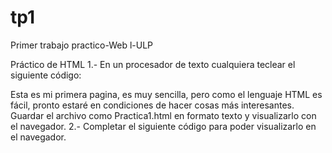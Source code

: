 # tp1
Primer trabajo practico-Web l-ULP

Práctico de HTML
1.- En un procesador de texto cualquiera teclear el siguiente código:
<HTML>
<HEAD>
<TITLE> Mi primera página Web </TITLE>
</HEAD>
<BODY>
Esta es mi primera pagina, es muy sencilla, pero como el
lenguaje HTML es fácil, pronto estaré en condiciones de hacer
cosas más interesantes.
</BODY>
</HTML>
Guardar el archivo como Practica1.html en formato texto y visualizarlo con el navegador.
2.- Completar el siguiente código para poder visualizarlo en el navegador.
<HTML>
<TITLE> AGREGAR NOMBRE
</HEAD>
<BODY>
<P>El Hipertexto es <B>una forma de organizar la información.
Ciertos puntos del texto están unidos con otros mediante relaciones (llamados
<I>enlaces o links).
En lugar de leer un texto en forma continua, como se hace normalmente (por
ejemplo
en un libro).<BR>
El hipertexto da la posibilidad de cambiar el recorrido de la lectura al
saltar
de un punto a otro del texto, de un tema a otro.
</P>
</HTML>
De manera que el texto se vea con el siguiente formato:
El Hipertexto es una forma de organizar la información.
Ciertos puntos del texto están unidos con otros mediante relaciones (llamados enlaces o
links). En lugar de leer un texto en forma continua, como se hace normalmente (por
ejemplo en un libro). El hipertexto da la posibilidad de cambiar el recorrido de la lectura
al saltar de un punto a otro del texto, de un tema a otro.
3.- Desarrolle una página que contenga 3 imágenes: La primera imagen debe mostrarse con
250 pixeles de ancho por 400 pixeles de alto. La segunda imagen debe ser de 300px por
300px y la tercera imagen de 500px de ancho por 300px alto. Busque imágenes que sean
adecuadas para las proporciones a mostrar.
4.- Desarrolle un sitio con 3 páginas. El sitio debe contener una carpeta padre llamada
“Parent” y 2 subcarpetas llamadas “child1” y “child2”. En cada carpeta se ubicará una
página diferente. En cada página agregaremos 2 imágenes (“con dibujo de flecha”). Cada
flecha debe enlazar a una de las otras páginas.
5.- Visite la web https://tinogasta.tur.ar/hoteles.html. Intente recrear parcialmente dicho
portal.
6.- Escriba un artículo del tema de su preferencia. Debe tener un título principal, un índice
con enlaces y al menos 3 secciones sus títulos y párrafos. Cada sección debe estar
separada por una línea horizontal.
7.- Realizar una página que contenga tres listas:
● Una lista ordenada de sus sabores preferidos de helados.
● Una lista sin orden de sus pasatiempos.
● Una lista combinada, donde el primer nivel es una lista sin orden y cada subnivel es
una lista ordenada o viceversa. Los ítems quedan a su elección.
8.- Haga dos listas de cada tipo mostrando diferentes tipos de viñetas y numeraciones.
9.- Cree una página que empiece con un párrafo, continúe con una lista numerada, siga con
otro párrafo y por último otra lista, pero que retome la numeración donde quedó la anterior.
10.- Realice una página web que muestre las siguientes tablas:
● Una tabla con 3 filas y 3 columnas.
● Una tabla con 2 filas y 4 columnas.
● Una tabla con 3 filas, donde la primera fila tenga solo una celda y las otras dos filas
tengan 3 celdas.
● Una tabla con 3 columnas, donde la primera columna tiene 2 celdas, la segunda
columna 1 celda y la tercera columna 3 celdas (filas)
11.- Realice una tabla que represente un mes del calendario.
12.- Realice una tabla que tenga nombres de provincias, nombres y cantidad de habitantes
de algunas de sus ciudades, y habitantes totales de la provincia. Analice combinar celdas.

